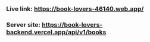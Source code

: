 ### Live link: https://book-lovers-46140.web.app/

### Server site: https://book-lovers-backend.vercel.app/api/v1/books
